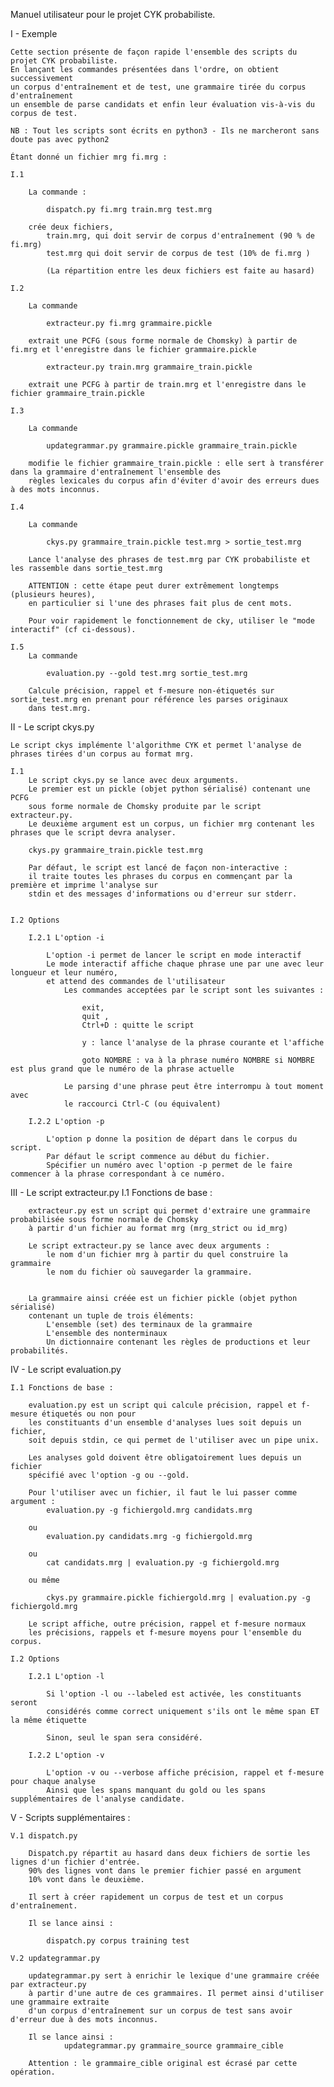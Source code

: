 
Manuel utilisateur pour le projet CYK probabiliste.

I - Exemple 
	
	Cette section présente de façon rapide l'ensemble des scripts du projet CYK probabiliste.
	En lançant les commandes présentées dans l'ordre, on obtient successivement 
	un corpus d'entraînement et de test, une grammaire tirée du corpus d'entraînement
	un ensemble de parse candidats et enfin leur évaluation vis-à-vis du corpus de test.
	
	NB : Tout les scripts sont écrits en python3 - Ils ne marcheront sans doute pas avec python2

	Étant donné un fichier mrg fi.mrg :
	
	I.1
	
		La commande : 
	
			dispatch.py fi.mrg train.mrg test.mrg 
		
		crée deux fichiers, 
			train.mrg, qui doit servir de corpus d'entraînement (90 % de fi.mrg)
			test.mrg qui doit servir de corpus de test (10% de fi.mrg )
		
			(La répartition entre les deux fichiers est faite au hasard)
	
	I.2
	
		La commande 
		
			extracteur.py fi.mrg grammaire.pickle 
		
		extrait une PCFG (sous forme normale de Chomsky) à partir de fi.mrg et l'enregistre dans le fichier grammaire.pickle
	
			extracteur.py train.mrg grammaire_train.pickle 
		
		extrait une PCFG à partir de train.mrg et l'enregistre dans le fichier grammaire_train.pickle
	
	I.3
	
		La commande
	
			updategrammar.py grammaire.pickle grammaire_train.pickle 
		
		modifie le fichier grammaire_train.pickle : elle sert à transférer dans la grammaire d'entraînement l'ensemble des 
		règles lexicales du corpus afin d'éviter d'avoir des erreurs dues à des mots inconnus.
		
	I.4
		
		La commande 
			
			ckys.py grammaire_train.pickle test.mrg > sortie_test.mrg 
			
		Lance l'analyse des phrases de test.mrg par CYK probabiliste et les rassemble dans sortie_test.mrg
		
		ATTENTION : cette étape peut durer extrêmement longtemps (plusieurs heures), 
		en particulier si l'une des phrases fait plus de cent mots.
		 
		Pour voir rapidement le fonctionnement de cky, utiliser le "mode interactif" (cf ci-dessous).
	
	I.5
		La commande 
			
			evaluation.py --gold test.mrg sortie_test.mrg 
		
		Calcule précision, rappel et f-mesure non-étiquetés sur sortie_test.mrg en prenant pour référence les parses originaux
		dans test.mrg.

II - Le script ckys.py
	
	Le script ckys implémente l'algorithme CYK et permet l'analyse de phrases tirées d'un corpus au format mrg.
	
	I.1
		Le script ckys.py se lance avec deux arguments. 
		Le premier est un pickle (objet python sérialisé) contenant une PCFG 
		sous forme normale de Chomsky produite par le script extracteur.py.
		Le deuxième argument est un corpus, un fichier mrg contenant les phrases que le script devra analyser.
			
		ckys.py grammaire_train.pickle test.mrg 
	
		Par défaut, le script est lancé de façon non-interactive : 
		il traite toutes les phrases du corpus en commençant par la première et imprime l'analyse sur 
		stdin et des messages d'informations ou d'erreur sur stderr.
		
	
	I.2 Options
		
		I.2.1 L'option -i
			
			L'option -i permet de lancer le script en mode interactif
			Le mode interactif affiche chaque phrase une par une avec leur longueur et leur numéro, 
			et attend des commandes de l'utilisateur 
				Les commandes acceptées par le script sont les suivantes :
				
					exit,
					quit ,
					Ctrl+D : quitte le script
					
					y : lance l'analyse de la phrase courante et l'affiche
					
					goto NOMBRE : va à la phrase numéro NOMBRE si NOMBRE est plus grand que le numéro de la phrase actuelle
				
				Le parsing d'une phrase peut être interrompu à tout moment avec 
				le raccourci Ctrl-C (ou équivalent)
					
		I.2.2 L'option -p
			
			L'option p donne la position de départ dans le corpus du script. 
			Par défaut le script commence au début du fichier. 
			Spécifier un numéro avec l'option -p permet de le faire commencer à la phrase correspondant à ce numéro.
		
	
III - Le script extracteur.py
	I.1	Fonctions de base :
		
		extracteur.py est un script qui permet d'extraire une grammaire probabilisée sous forme normale de Chomsky
		à partir d'un fichier au format mrg (mrg_strict ou id_mrg)
		
		Le script extracteur.py se lance avec deux arguments : 
			le nom d'un fichier mrg à partir du quel construire la grammaire
			le nom du fichier où sauvegarder la grammaire.
			
		
		La grammaire ainsi créée est un fichier pickle (objet python sérialisé)
		contenant un tuple de trois éléments:
			L'ensemble (set) des terminaux de la grammaire
			L'ensemble des nonterminaux
			Un dictionnaire contenant les règles de productions et leur probabilités.

IV - Le script evaluation.py
	
	I.1 Fonctions de base : 
		
		evaluation.py est un script qui calcule précision, rappel et f-mesure étiquetés ou non pour 
		les constituants d'un ensemble d'analyses lues soit depuis un fichier, 
		soit depuis stdin, ce qui permet de l'utiliser avec un pipe unix.
		
		Les analyses gold doivent être obligatoirement lues depuis un fichier
		spécifié avec l'option -g ou --gold.
		
		Pour l'utiliser avec un fichier, il faut le lui passer comme argument :
			evaluation.py -g fichiergold.mrg candidats.mrg
		
		ou 
			evaluation.py candidats.mrg -g fichiergold.mrg
		
		ou
			cat candidats.mrg | evaluation.py -g fichiergold.mrg
			
		ou même
			
			ckys.py grammaire.pickle fichiergold.mrg | evaluation.py -g fichiergold.mrg
		
		Le script affiche, outre précision, rappel et f-mesure normaux
		les précisions, rappels et f-mesure moyens pour l'ensemble du corpus.
	
	I.2 Options
		
		I.2.1 L'option -l
			
			Si l'option -l ou --labeled est activée, les constituants seront 
			considérés comme correct uniquement s'ils ont le même span ET la même étiquette
			
			Sinon, seul le span sera considéré.
			
		I.2.2 L'option -v
			
			L'option -v ou --verbose affiche précision, rappel et f-mesure pour chaque analyse
			Ainsi que les spans manquant du gold ou les spans supplémentaires de l'analyse candidate.
			

V - Scripts supplémentaires :

	V.1 dispatch.py
		
		Dispatch.py répartit au hasard dans deux fichiers de sortie les lignes d'un fichier d'entrée. 
		90% des lignes vont dans le premier fichier passé en argument
		10% vont dans le deuxième. 
		
		Il sert à créer rapidement un corpus de test et un corpus d'entraînement.
		
		Il se lance ainsi :
		
			dispatch.py corpus training test
		
	V.2 updategrammar.py
		
		updategrammar.py sert à enrichir le lexique d'une grammaire créée par extracteur.py
		à partir d'une autre de ces grammaires. Il permet ainsi d'utiliser une grammaire extraite
		d'un corpus d'entraînement sur un corpus de test sans avoir d'erreur due à des mots inconnus.
		
		Il se lance ainsi :
				updategrammar.py grammaire_source grammaire_cible
				
		Attention : le grammaire_cible original est écrasé par cette opération.
	
	
			

	
